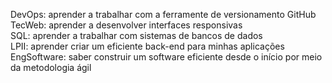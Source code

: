 DevOps: aprender a trabalhar com a ferramente de versionamento GitHub  
TecWeb: aprender a desenvolver interfaces responsivas  
SQL: aprender a trabalhar com sistemas de bancos de dados  
LPII: aprender criar um eficiente back-end para minhas aplicações  
EngSoftware: saber construir um software eficiente desde o início por meio da metodologia ágil  
